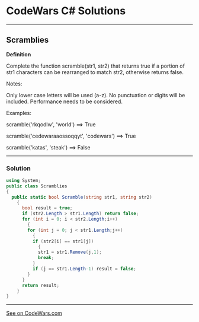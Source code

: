 # CodeWars C# Solutions

---

## Scramblies


**Definition**

Complete the function scramble(str1, str2) that returns true if a portion of str1 characters can be rearranged to match str2, otherwise returns false.

Notes:

Only lower case letters will be used (a-z). No punctuation or digits will be included.
Performance needs to be considered.

Examples:

scramble('rkqodlw', 'world') ==> True

scramble('cedewaraaossoqqyt', 'codewars') ==> True

scramble('katas', 'steak') ==> False

---

### Solution


```c#
using System;
public class Scramblies 
{   
  public static bool Scramble(string str1, string str2) 
    {
      bool result = true;
      if (str2.Length > str1.Length) return false;
      for (int i = 0; i < str2.Length;i++)
        {
        for (int j = 0; j < str1.Length;j++)
          {
          if (str2[i] == str1[j])
            {
            str1 = str1.Remove(j,1);
            break;
          }
          if (j == str1.Length-1) result = false;
        }
      }
      return result;
    }
}
```

---


[See on CodeWars.com](https://www.codewars.com/kata/55c04b4cc56a697bb0000048/solutions/csharp?filter=me&sort=best_practice&invalids=false)
